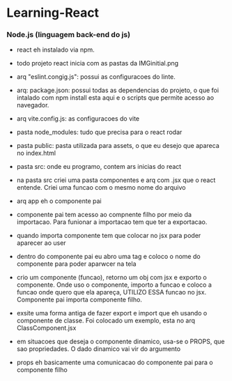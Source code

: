 # Learning-React


### Node.js (linguagem back-end do js)
- react eh instalado via npm. 
- todo projeto react inicia com as pastas da IMGinitial.png
- arq "eslint.congig.js": possui as configuracoes do linte.
- arq: package.json: possui todas as dependencias do projeto, o que foi intalado com npm install esta aqui e o scripts que permite acesso ao navegador.
- arq vite.config.js: as configuracoes do vite
- pasta node_modules: tudo que precisa para o react rodar
- pasta public: pasta utilizada para assets, o que eu desejo que apareca no index.html
- pasta src: onde eu programo, contem ars inicias do react
- na pasta src criei uma pasta componentes e arq com .jsx que o react entende. Criei uma funcao com o mesmo nome do arquivo
- arq app eh o componente pai
- componente pai tem acesso ao compnente filho por meio da importacao. Para funionar a importacao tem que ter a exportacao.
- quando importa componente tem que colocar no jsx para poder aparecer ao user
- dentro do componente pai eu abro uma tag e coloco o nome do componente para poder aparwcer na tela

- crio um componente (funcao), retorno um obj com jsx e exporto o componente. Onde uso o componente, importo a funcao e coloco a funcao onde quero que ela apareça, UTILIZO ESSA funcao no jsx. Componente pai importa componente filho.

- exsite uma forma antiga de fazer export e import que eh usando o componente de classe. Foi colocado um exemplo, esta no arq ClassComponent.jsx

- em situacoes que deseja o componente dinamico, usa-se o PROPS, que sao propriedades. O dado dinamico vai vir do argumento

- props eh basicamente uma comunicacao do componente pai para o componente filho



